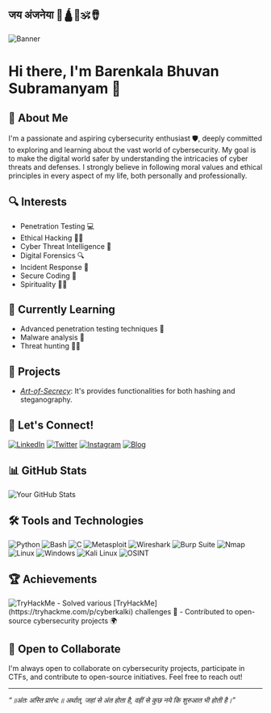 ## जय अंजनेया 🚩🛕🐚🕉🪘

![Banner](https://drive.google.com/uc?export=view&id=1GFY1zuhDcNFuMko_cYXZj1O0MwxY26Xq)

# Hi there, I'm Barenkala Bhuvan Subramanyam 👋

## 🚀 About Me
I'm a passionate and aspiring cybersecurity enthusiast 🛡, deeply committed to exploring and learning about the vast world of cybersecurity. My goal is to make the digital world safer by understanding the intricacies of cyber threats and defenses. I strongly believe in following moral values and ethical principles in every aspect of my life, both personally and professionally.

## 🔍 Interests
- Penetration Testing 💻
- Ethical Hacking 🕵‍♂
- Cyber Threat Intelligence 🧠
- Digital Forensics 🔍
- Incident Response 🚨
- Secure Coding 🔐
- Spirituality 🧘🏻

## 🌱 Currently Learning
- Advanced penetration testing techniques 🚀
- Malware analysis 🐍
- Threat hunting 🕵‍♀

## 💼 Projects
- *[Art-of-Secrecy](https://art-of-secrecy.vercel.app/)*: It's provides functionalities for both hashing and steganography.
<!--- *[CTF Challenges](https://github.com/yourusername/ctf-challenges)*: Collection of Capture The Flag challenges I've solved and created.
- *[Malware Analysis Lab](https://github.com/yourusername/malware-analysis-lab)*: A lab environment for analyzing and reverse engineering malware samples.--->

## 💬 Let's Connect!
[![LinkedIn](https://img.shields.io/badge/LinkedIn-0A66C2?style=for-the-badge&logo=linkedin&logoColor=white)](https://www.linkedin.com/in/bhuvan-subramanyam-barenkala-406147255/)
[![Twitter](https://img.shields.io/badge/Twitter-1DA1F2?style=for-the-badge&logo=twitter&logoColor=white)](https://x.com/Seetheya5kiddio?t=rAFI-Zd4mThbdFPFokSYQA&s=09)
[![Instagram](https://img.shields.io/badge/Instagram-E4405F?style=for-the-badge&logo=instagram&logoColor=white)](https://www.instagram.com/script_kiddie.exe/)
[![Blog](https://img.shields.io/badge/Blog-21759B?style=for-the-badge&logo=wordpress&logoColor=white)](https://yourblog.com)

## 📊 GitHub Stats
![Your GitHub Stats](https://github-readme-stats.vercel.app/api?username=cyber5kalki&show_icons=true&theme=radical)

## 🛠 Tools and Technologies
![Python](https://img.shields.io/badge/Python-3776AB?style=for-the-badge&logo=python&logoColor=white)
![Bash](https://img.shields.io/badge/Bash-4EAA25?style=for-the-badge&logo=gnubash&logoColor=white)
![C](https://img.shields.io/badge/C-A8B9CC?style=for-the-badge&logo=c&logoColor=white)
![Metasploit](https://img.shields.io/badge/Metasploit-4479A1?style=for-the-badge&logo=metasploit&logoColor=white)
![Wireshark](https://img.shields.io/badge/Wireshark-1679A7?style=for-the-badge&logo=wireshark&logoColor=white)
![Burp Suite](https://img.shields.io/badge/Burp%20Suite-FF5700?style=for-the-badge&logo=burpsuite&logoColor=white)
![Nmap](https://img.shields.io/badge/Nmap-0A0AFF?style=for-the-badge&logo=nmap&logoColor=white)
![Linux](https://img.shields.io/badge/Linux-FCC624?style=for-the-badge&logo=linux&logoColor=black)
![Windows](https://img.shields.io/badge/Windows-0078D6?style=for-the-badge&logo=windows&logoColor=white)
![Kali Linux](https://img.shields.io/badge/Kali%20Linux-557C94?style=for-the-badge&logo=kalilinux&logoColor=white)
![OSINT](https://img.shields.io/badge/OSINT-000000?style=for-the-badge&logo=OpenSourceInitiative&logoColor=white)

## 🏆 Achievements
  <img src="https://tryhackme-badges.s3.amazonaws.com/cyberkalki.png" alt="TryHackMe">
- Solved various [TryHackMe](https://tryhackme.com/p/cyberkalki) challenges 🥇
- Contributed to open-source cybersecurity projects 🌍

## 🤝 Open to Collaborate
I'm always open to collaborate on cybersecurity projects, participate in CTFs, and contribute to open-source initiatives. Feel free to reach out!

---

*“॥अंतः अस्ति प्रारंभ:॥ 
अर्थात्, जहां से अंत होता है, वहीं से कुछ नये कि शुरुआत भी होती है।”*

